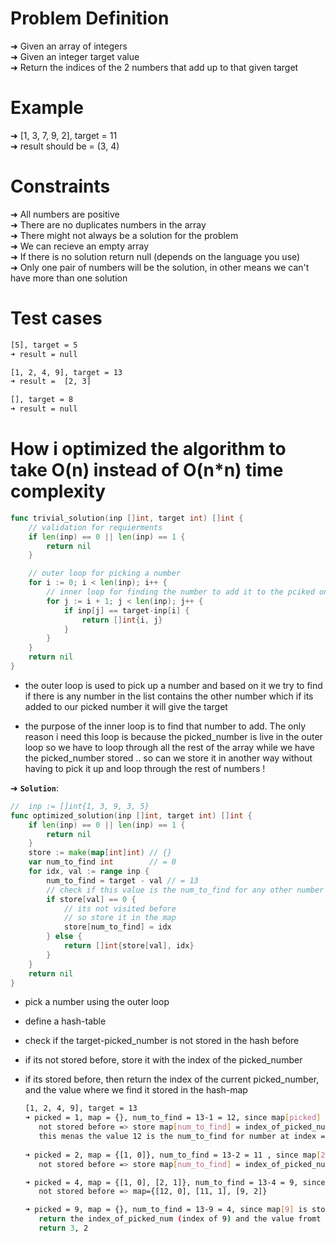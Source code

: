 # Problem Definition

➜ Given an array of integers <br>
➜ Given an integer target value <br>
➜ Return the indices of the 2 numbers that add up to that given target<br>

# Example

➜ [1, 3, 7, 9, 2], target = 11 <br>
➜ result should be = (3, 4) <br>

# Constraints

➜ All numbers are positive <br>
➜ There are no duplicates numbers in the array <br>
➜ There might not always be a solution for the problem <br>
➜ We can recieve an empty array <br>
➜ If there is no solution return null (depends on the language you use) <br>
➜ Only one pair of numbers will be the solution, in other means we can't have more than one solution

# Test cases

```bash
[5], target = 5
➜ result = null
```

```bash
[1, 2, 4, 9], target = 13
➜ result =  [2, 3]
```

```bash
[], target = 8
➜ result = null
```

# How i optimized the algorithm to take O(n) instead of O(n*n) time complexity 
```go
func trivial_solution(inp []int, target int) []int {
    // validation for requierments
    if len(inp) == 0 || len(inp) == 1 {
        return nil
	}

    // outer loop for picking a number
	for i := 0; i < len(inp); i++ {
        // inner loop for finding the number to add it to the pciked one to get the target
		for j := i + 1; j < len(inp); j++ {
            if inp[j] == target-inp[i] {
                return []int{i, j}
			}
		}
	}
	return nil
}
```
- the outer loop is used to pick up a number and based on it we try to find if there is any number in the list contains the other number which if its added to our picked number it will give the target

- the purpose of the inner loop is to find that number to add.
The only reason i need this loop is because the picked_number is live in the outer loop so we have to loop through all the rest of the array while we have the picked_number stored .. so can we store it in another way without having to pick it up and loop through the rest of numbers ! 

➜ **`Solution`**: 
```go
//	inp := []int{1, 3, 9, 3, 5}
func optimized_solution(inp []int, target int) []int {
	if len(inp) == 0 || len(inp) == 1 {
		return nil
	}
	store := make(map[int]int) // {}
	var num_to_find int        // = 0
	for idx, val := range inp {
		num_to_find = target - val // = 13
		// check if this value is the num_to_find for any other number in the given array
		if store[val] == 0 {
			// its not visited before
			// so store it in the map
			store[num_to_find] = idx
		} else {
			return []int{store[val], idx}
		}
	}
	return nil
}
```
- pick a number using the outer loop
- define a hash-table
- check if the target-picked_number is not stored in the hash before
- if its not stored before, store it with the index of the picked_number 
- if its stored before, then return the index of the current picked_number, and the value where we find it stored in the hash-map <br>

    ```bash
    [1, 2, 4, 9], target = 13
    ➜ picked = 1, map = {}, num_to_find = 13-1 = 12, since map[picked] = map[1] = 0
       not stored before => store map[num_to_find] = index_of_picked_num => map={[12, 0]}
       this menas the value 12 is the num_to_find for number at index = 0.
       
    ➜ picked = 2, map = {[1, 0]}, num_to_find = 13-2 = 11 , since map[2] = 0
       not stored before => store map[num_to_find] = index_of_picked_num => map={[12, 0], [11, 1]}

    ➜ picked = 4, map = {[1, 0], [2, 1]}, num_to_find = 13-4 = 9, since map[4]=0 
       not stored before => map={[12, 0], [11, 1], [9, 2]}

    ➜ picked = 9, map = {}, num_to_find = 13-9 = 4, since map[9] is stored before 
       return the index_of_picked_num (index of 9) and the value fromt hash map of the map[9]
       return 3, 2
    ```
